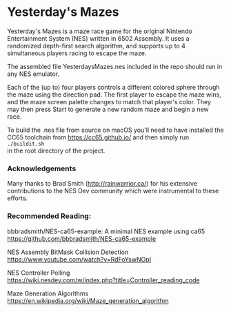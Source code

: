 # Yesterday's Mazes

Yesterday's Mazes is a maze race game for the original Nintendo Entertainment System (NES) written in 6502 Assembly.  It uses a randomized depth-first search algorithm, and supports up to 4 simultaneous players racing to escape the maze.

The assembled file YesterdaysMazes.nes included in the repo should run in any NES emulator.

Each of the (up to) four players controls a different colored sphere through the maze using the direction pad.  The first player to escape the maze wins, and the maze screen palette changes to match that player's color.  They may then press Start to generate a new random maze and begin a new race.

To build the .nes file from source on macOS you'll need to have installed the CC65 toolchain from https://cc65.github.io/ and then simply run  
`./buildit.sh`  
in the root directory of the project.


### Acknowledgements
Many thanks to Brad Smith (http://rainwarrior.ca/) for his extensive contributions to the NES Dev community which were instrumental to these efforts.


### Recommended Reading:
bbbradsmith/NES-ca65-example: A minimal NES example using ca65  
https://github.com/bbbradsmith/NES-ca65-example

NES Assembly BitMask Collision Detection  
https://www.youtube.com/watch?v=RdFoYswNOpI

NES Controller Polling  
https://wiki.nesdev.com/w/index.php?title=Controller_reading_code

Maze Generation Algorithms  
https://en.wikipedia.org/wiki/Maze_generation_algorithm